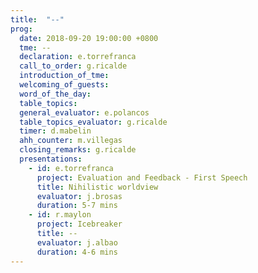 ```yaml
---
title:  "--"
prog:
  date: 2018-09-20 19:00:00 +0800
  tme: --
  declaration: e.torrefranca
  call_to_order: g.ricalde
  introduction_of_tme:
  welcoming_of_guests:
  word_of_the_day:
  table_topics:
  general_evaluator: e.polancos
  table_topics_evaluator: g.ricalde
  timer: d.mabelin
  ahh_counter: m.villegas
  closing_remarks: g.ricalde
  presentations:
    - id: e.torrefranca
      project: Evaluation and Feedback - First Speech
      title: Nihilistic worldview
      evaluator: j.brosas
      duration: 5-7 mins
    - id: r.maylon
      project: Icebreaker
      title: --
      evaluator: j.albao
      duration: 4-6 mins
---
```


